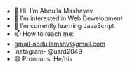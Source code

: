 - 👋 Hi, I’m Abdulla Mashayev
- 👀 I’m interested in Web Dewelopment
- 🌱 I’m currently learning JavaScript
- 📫 How to reach me:
- gmail-abdullamshv@gmail.com
- Instagram- @usrd2049 
- 😄 Pronouns: He/his
